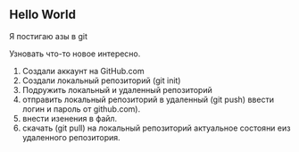 ## Hello World

Я постигаю азы в git

Узновать что-то новое интересно.


1. Создали аккаунт на GitHub.com
2. Создали локальный репозиторий (git init)
3. Подружить локальный и удаленный репозиторий 
4. отправить локальный репозиторий в удаленный (git push) ввести логин и пароль от github.com).
5. внести изенения в файл. 
6. скачать (git pull) на локальный репозиторий актуальное состояни еиз удаленного репозитория.  
